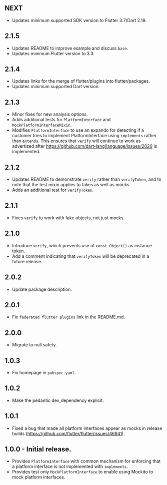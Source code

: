 ## NEXT

* Updates minimum supported SDK version to Flutter 3.7/Dart 2.19.

## 2.1.5

* Updates README to improve example and discuss `base`.
* Updates minimum Flutter version to 3.3.

## 2.1.4

* Updates links for the merge of flutter/plugins into flutter/packages.
* Updates minimum supported Dart version.

## 2.1.3

* Minor fixes for new analysis options.
* Adds additional tests for `PlatformInterface` and `MockPlatformInterfaceMixin`.
* Modifies `PlatformInterface` to use an expando for detecting if a customer
  tries to implement PlatformInterface using `implements` rather than `extends`.
  This ensures that `verify` will continue to work as advertized after
  https://github.com/dart-lang/language/issues/2020 is implemented.

## 2.1.2

* Updates README to demonstrate `verify` rather than `verifyToken`, and to note
  that the test mixin applies to fakes as well as mocks.
* Adds an additional test for `verifyToken`.

## 2.1.1

* Fixes `verify` to work with fake objects, not just mocks.

## 2.1.0

* Introduce `verify`, which prevents use of `const Object()` as instance token.
* Add a comment indicating that `verifyToken` will be deprecated in a future release.

## 2.0.2

* Update package description.

## 2.0.1

* Fix `federated flutter plugins` link in the README.md.

## 2.0.0

* Migrate to null safety.

## 1.0.3

* Fix homepage in `pubspec.yaml`.

## 1.0.2

* Make the pedantic dev_dependency explicit.

## 1.0.1

* Fixed a bug that made all platform interfaces appear as mocks in release builds (https://github.com/flutter/flutter/issues/46941).

## 1.0.0 - Initial release.

* Provides `PlatformInterface` with common mechanism for enforcing that a platform interface
  is not implemented with `implements`.
* Provides test only `MockPlatformInterface` to enable using Mockito to mock platform interfaces.
